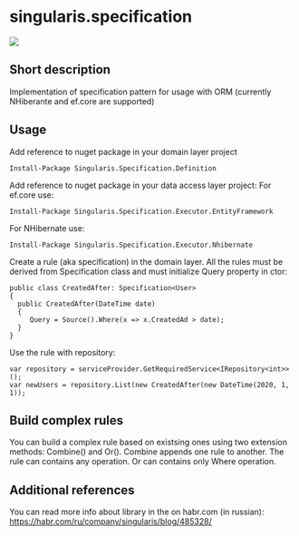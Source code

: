 # singularis.specification

![](https://github.com//anatoly-kryzhanovsky/singularis.specification/workflows/build%20and%20publish/badge.svg)

## Short description
Implementation of specification pattern for usage with ORM (currently NHiberante and ef.core are supported)

## Usage
Add reference to nuget package in your domain layer project
```
Install-Package Singularis.Specification.Definition
```

Add reference to nuget package in your data access layer project:
For ef.core use:
```
Install-Package Singularis.Specification.Executor.EntityFramework
```

For NHibernate use:
```
Install-Package Singularis.Specification.Executor.Nhibernate
```

Create a rule (aka specification) in the domain layer. All the rules must be derived from Specification<T> class and must initialize Query property in ctor:
```
public class CreatedAfter: Specification<User>
{
  public CreatedAfter(DateTime date)
  {
     Query = Source().Where(x => x.CreatedAd > date);
  }
}
```
  
Use the rule with repository:
```
var repository = serviceProvider.GetRequiredService<IRepository<int>>();
var newUsers = repository.List(new CreatedAfter(new DateTime(2020, 1, 1));
```

## Build complex rules
You can build a complex rule based on existsing ones using two extension methods: Combine() and Or(). 
Combine appends one rule to another. The rule can contains any operation.
Or can contains only Where operation.

## Additional references
You can read more info about library in the on habr.com (in russian): https://habr.com/ru/company/singularis/blog/485328/

